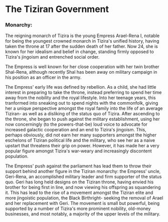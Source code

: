 # The Tiziran Government

### Monarchy: 
The reigning monarch of Tizira is the young Empress Arael-Rena I, notable for being the youngest crowned monarch in Tizira's unified history, having taken the throne at 17 after the sudden death of her father. Now 24, she is known for her idealism and belief in change, standing firmly opposed to Tizira's jingoism and entrenched social order.

The Empress is well known for her close cooperation with her twin brother Shal-Rena, although recently Shal has been away on military campaign in his position as an officer in the army.

The Empress' early life was defined by rebellion. As a child, she had little interest in preparing to take the throne, instead preferring to spend her time away from the nobility and the royal lifestyle. Into her teenage years, this tranformed into sneaking out to spend nights with the commonfolk, giving her a unique perspective amongst the royal family into the life of an average Tiziran- as well as a disliking of the status quo of Tizira. After ascending to the throne, she began to push against the military establishment, using her now concerningly (to the powers-that-be) loud voice to advocate for increased galactic cooperation and an end to Tizira's jingoism. This, perhaps obviously, did not earn her many supporters amongst the higher eschelons of Tiziran political life and the military, who see her as a naive upstart that threatens their grip on power. However, it has made her a very popular figure amongst Tizira's war-weary and increasingly discontent population.

The Empress' push against the parliament has lead them to throw their support behind another figure in the Tiziran monarchy: the Empress' uncle, Geri-Rena, an accomplished military leader and firm supporter of the status quo. Geri has long held designs on the Tiziran throne, having envied his brother for being first in line, and now viewing his offspring as squandering it. This has lead to the rise of a movement amongst the Tiziran elite and more jingoistic population, the Black Birthright- seeking the removal of Arael and her replacement with Geri. The movement is small but powerful, being supported by a number of Tizira's more prominent nobility, old-money businesses, and most notably, a majority of the upper levels of the military.